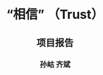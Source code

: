 <br><br><br><br><br><br><br><br><br><br><br><br>
# <center>**“相信” （Trust）**

## <center>**项目报告**


### <center> 孙岵  齐斌
